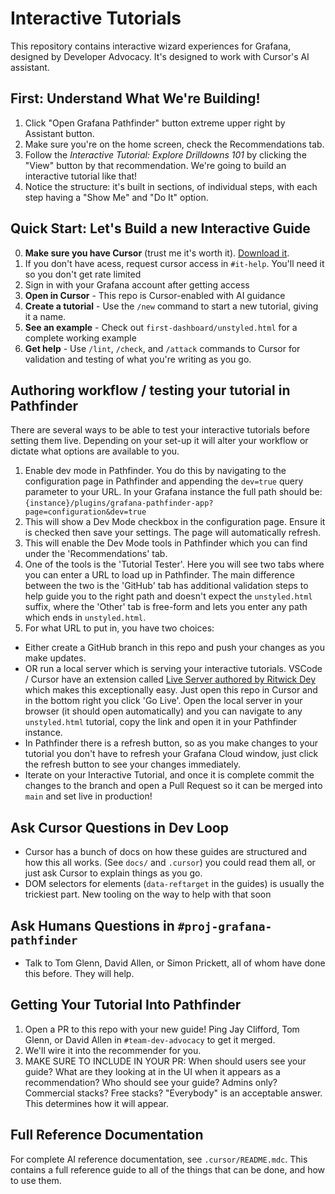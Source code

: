 # Interactive Tutorials

This repository contains interactive wizard experiences for Grafana, designed by
Developer Advocacy. It's designed to work with Cursor's AI assistant.

## First: Understand What We're Building!

1. Click "Open Grafana Pathfinder" button extreme upper right by Assistant button.
2. Make sure you're on the home screen, check the Recommendations tab.
3. Follow the _Interactive Tutorial: Explore Drilldowns 101_ by clicking the "View" button by that recommendation. We're going to build
an interactive tutorial like that!
4. Notice the structure: it's built in sections, of individual steps, with each step having a "Show Me" and "Do It" option.

## Quick Start: Let's Build a new Interactive Guide

0. **Make sure you have Cursor** (trust me it's worth it). [Download it](https://cursor.com/downloads).
1. If you don't have acess, request cursor access in `#it-help`. You'll need it so you
don't get rate limited
2. Sign in with your Grafana account after getting access
3. **Open in Cursor** - This repo is Cursor-enabled with AI guidance
4. **Create a tutorial** - Use the `/new` command to start a new tutorial, giving it a name.
5. **See an example** - Check out `first-dashboard/unstyled.html` for a complete working example
6. **Get help** - Use `/lint`, `/check`, and `/attack` commands to Cursor for validation and testing of what you're writing as you go.

## Authoring workflow / testing your tutorial in Pathfinder

There are several ways to be able to test your interactive tutorials before setting them live. Depending on your set-up it will alter your workflow or dictate what options are available to you.

1. Enable dev mode in Pathfinder. You do this by navigating to the configuration page in Pathfinder and appending the `dev=true` query parameter to your URL. In your Grafana instance the full path should be: `{instance}/plugins/grafana-pathfinder-app?page=configuration&dev=true`
2. This will show a Dev Mode checkbox in the configuration page. Ensure it is checked then save your settings. The page will automatically refresh.
3. This will enable the Dev Mode tools in Pathfinder which you can find under the 'Recommendations' tab.
4. One of the tools is the 'Tutorial Tester'. Here you will see two tabs where you can enter a URL to load up in Pathfinder. The main difference between the two is the 'GitHub' tab has additional validation steps to help guide you to the right path and doesn't expect the `unstyled.html` suffix, where the 'Other' tab is free-form and lets you enter any path which ends in `unstyled.html`.
5. For what URL to put in, you have two choices:
  - Either create a GitHub branch in this repo and push your changes as you make updates.
  - OR run a local server which is serving your interactive tutorials. VSCode / Cursor have an extension called [Live Server authored by Ritwick Dey](https://marketplace.cursorapi.com/items/?itemName=ritwickdey.LiveServer) which makes this exceptionally easy. Just open this repo in Cursor and in the bottom right you click 'Go Live'. Open the local server in your browser (it should open automatically) and you can navigate to any `unstyled.html` tutorial, copy the link and open it in your Pathfinder instance.
- In Pathfinder there is a refresh button, so as you make changes to your tutorial you don't have to refresh your Grafana Cloud window, just click the refresh button to see your changes immediately.
- Iterate on your Interactive Tutorial, and once it is complete commit the changes to the branch and open a Pull Request so it can be merged into `main` and set live in production!

## Ask Cursor Questions in Dev Loop

* Cursor has a bunch of docs on how these guides are structured and how this all works. (See `docs/` and `.cursor`)
you could read them all, or just ask Cursor to explain things as you go.
* DOM selectors for elements (`data-reftarget` in the guides) is usually the trickiest part. New tooling on the way
to help with that soon

## Ask Humans Questions in `#proj-grafana-pathfinder`

* Talk to Tom Glenn, David Allen, or Simon Prickett, all of whom have done this before. They will help.

## Getting Your Tutorial Into Pathfinder

1. Open a PR to this repo with your new guide! Ping Jay Clifford, Tom Glenn, or
David Allen in `#team-dev-advocacy` to get it merged.
2. We'll wire it into the recommender for you.
3. MAKE SURE TO INCLUDE IN YOUR PR:  When should users see your guide? What are they looking at in the UI when it appears as a recommendation? Who should see your guide? Admins only?  Commercial stacks?  Free stacks? "Everybody" is an acceptable answer.  This determines how it will appear.

## Full Reference Documentation

For complete AI reference documentation, see `.cursor/README.mdc`.  This contains
a full reference guide to all of the things that can be done, and how to use them.

